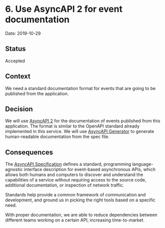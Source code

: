 # 6. Use AsyncAPI 2 for event documentation

Date: 2019-10-29

## Status

Accepted

## Context

We need a standard documentation format for events that are going to
be published from the application.

## Decision

We will use [AsyncAPI 2][1] for the documentation of events published
from this application. The format is similar to the OpenAPI
standard already implemented in this service. We will use
[AsyncAPI Generator][2] to generate human-readable documentation
from the spec file.

## Consequences

The [AsyncAPI Specification][1] defines a standard, programming
language-agnostic interface description for event-based asynchronous
APIs, which allows both humans and computers to discover and
understand the capabilities of a service without requiring access to
the source code, additional documentation, or inspection of network
traffic.

Standards help provide a common framework of communication and
development, and ground us in picking the right tools based on a
specific need.

With proper documentation, we are able to reduce dependencies between
different teams working on a certain API, increasing time-to-market.

[1]: https://www.asyncapi.com/docs/specifications/2.0.0-rc1/
[2]: https://github.com/asyncapi/generator
